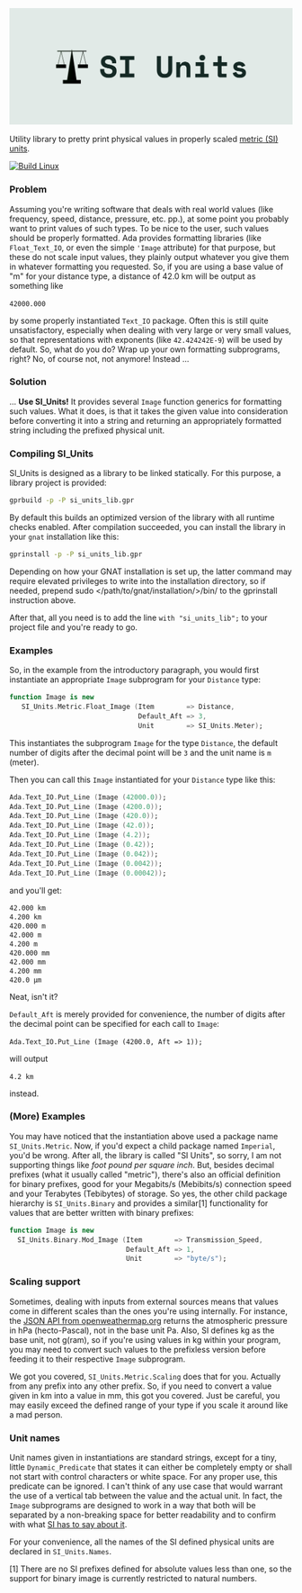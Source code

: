 ![SI Units](https://raw.githubusercontent.com/HeisenbugLtd/heisenbugltd.github.io/master/assets/img/si_units/cover.png)

Utility library to pretty print physical values in properly scaled
[metric (SI) units](https://www.nist.gov/pml/weights-and-measures/metric-si/si-units).

[![Build Linux](https://github.com/HeisenbugLtd/si_units/workflows/Build%20Linux/badge.svg)](https://github.com/HeisenbugLtd/si_units/actions?query=workflow%3A%22Build+Linux%22)

### Problem

Assuming you're writing software that deals with real world values (like
frequency, speed, distance, pressure, etc. pp.), at some point you probably
want to print values of such types.  To be nice to the user, such values should
be properly formatted.  Ada provides formatting libraries (like
`Float_Text_IO`, or even the simple `'Image` attribute) for that purpose, but
these do not scale input values, they plainly output whatever you give them in
whatever formatting you requested.  So, if you are using a base value of "m"
for your distance type, a distance of 42.0 km will be output as something like

`42000.000`

by some properly instantiated `Text_IO` package.  Often this is still quite
unsatisfactory, especially when dealing with very large or very small values,
so that representations with exponents (like `42.424242E-9`) will be used by
default.  So, what do you do?  Wrap up your own formatting subprograms, right?
No, of course not, not anymore! Instead ...

### Solution

... **Use SI_Units!**  It provides several `Image` function generics for
formatting such values.  What it does, is that it takes the given value into
consideration before converting it into a string and returning an appropriately
formatted string including the prefixed physical unit.

### Compiling SI_Units

SI_Units is designed as a library to be linked statically.  For this purpose, a
library project is provided:

```sh
gprbuild -p -P si_units_lib.gpr
```

By default this builds an optimized version of the library with all runtime
checks enabled.  After compilation succeeded, you can install the library in
your `gnat` installation like this:

```sh
gprinstall -p -P si_units_lib.gpr
```

Depending on how your GNAT installation is set up, the latter command may
require elevated privileges to write into the installation directory, so if
needed, prepend sudo </path/to/gnat/installation/>/bin/ to the gprinstall
instruction above.

After that, all you need is to add the line `with "si_units_lib";` to your
project file and you're ready to go.

### Examples

So, in the example from the introductory paragraph, you would first instantiate
an appropriate `Image` subprogram for your `Distance` type:

```ada
function Image is new
   SI_Units.Metric.Float_Image (Item        => Distance,
                                Default_Aft => 3,
                                Unit        => SI_Units.Meter);
```

This instantiates the subprogram `Image` for the type `Distance`, the default
number of digits after the decimal point will be `3` and the unit name is `m`
(meter).

Then you can call this `Image` instantiated for your `Distance` type like this:

```ada
Ada.Text_IO.Put_Line (Image (42000.0));
Ada.Text_IO.Put_Line (Image (4200.0));
Ada.Text_IO.Put_Line (Image (420.0));
Ada.Text_IO.Put_Line (Image (42.0));
Ada.Text_IO.Put_Line (Image (4.2));
Ada.Text_IO.Put_Line (Image (0.42));
Ada.Text_IO.Put_Line (Image (0.042));
Ada.Text_IO.Put_Line (Image (0.0042));
Ada.Text_IO.Put_Line (Image (0.00042));
```

and you'll get:

```
42.000 km
4.200 km
420.000 m
42.000 m
4.200 m
420.000 mm
42.000 mm
4.200 mm
420.0 µm
```

Neat, isn't it?

`Default_Aft` is merely provided for convenience, the number of digits after
the decimal point can be specified for each call to `Image`:

`Ada.Text_IO.Put_Line (Image (4200.0, Aft => 1));`

will output

`4.2 km`

instead.

### (More) Examples

You may have noticed that the instantiation above used a package name
`SI_Units.Metric`.  Now, if you'd expect a child package named `Imperial`,
you'd be wrong.  After all, the library is called "SI Units", so sorry, I am
not supporting things like *foot pound per square inch*.  But, besides decimal
prefixes (what it usually called "metric"), there's also an official definition
for binary prefixes, good for your Megabits/s (Mebibits/s) connection speed and
your Terabytes (Tebibytes) of storage.  So yes, the other child package
hierarchy is `SI_Units.Binary` and provides a similar[1] functionality for
values that are better written with binary prefixes:

```ada
function Image is new
  SI_Units.Binary.Mod_Image (Item        => Transmission_Speed,
                             Default_Aft => 1,
                             Unit        => "byte/s");
```

### Scaling support

Sometimes, dealing with inputs from external sources means that values come in
different scales than the ones you're using internally.  For instance, the
[JSON API from openweathermap.org](https://openweathermap.org/api) returns the
atmospheric pressure in hPa (hecto-Pascal), not in the base unit Pa.  Also, SI
defines kg as the base unit, not g(ram), so if you're using values in kg within
your program, you may need to convert such values to the prefixless version
before feeding it to their respective `Image` subprogram.

We got you covered, `SI_Units.Metric.Scaling` does that for you.  Actually from
any prefix into any other prefix.  So, if you need to convert a value given in
km into a value in mm, this got you covered.  Just be careful, you may easily
exceed the defined range of your type if you scale it around like a mad person.

### Unit names

Unit names given in instantiations are standard strings, except for a tiny,
little `Dynamic_Predicate` that states it can either be completely empty or
shall not start with control characters or white space.  For any proper use,
this predicate can be ignored.  I can't think of any use case that would
warrant the use of a vertical tab between the value and the actual unit.  In
fact, the `Image` subprograms are designed to work in a way that both will be
separated by a non-breaking space for better readability and to confirm with
what
[SI has to say about it](https://www.nist.gov/pml/weights-and-measures/writing-metric-units).

For your convenience, all the names of the SI defined physical units are
declared in `SI_Units.Names`.


[1] There are no SI prefixes defined for absolute values less than one, so the
support for binary image is currently restricted to natural numbers.
